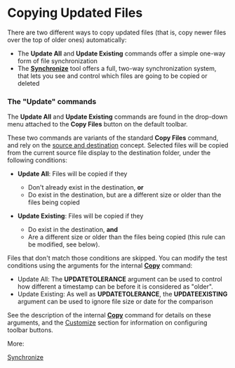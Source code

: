 # Copying Updated Files

There are two different ways to copy updated files (that is, copy newer files over the top of older ones) automatically:

- The **Update All** and **Update Existing** commands offer a simple one-way form of file synchronization
- The **[Synchronize](/Manual/file_operations/copying_moving_and_deleting_files/copying_updated_files/synchronize.md)** tool offers a full, two-way synchronization system, that lets you see and control which files are going to be copied or deleted

### The "Update" commands

The **Update All** and **Update Existing** commands are found in the drop-down menu attached to the **Copy Files** button on the default toolbar.

These two commands are variants of the standard **Copy Files** command, and rely on the [source and destination](/Manual/basic_concepts/source_and_destination.md) concept. Selected files will be copied from the current source file display to the destination folder, under the following conditions:

- **Update All**: Files will be copied if they
  - Don't already exist in the destination, **or**
  - Do exist in the destination, but are a different size or older than the files being copied

- **Update Existing**: Files will be copied if they
  - Do exist in the destination, **and**
  - Are a different size or older than the files being copied (this rule can be modified, see below).

Files that don't match those conditions are skipped. You can modify the test conditions using the arguments for the internal **[Copy](/Manual/reference/command_reference/internal_commands/copy.md)** command:

- Update All: The **UPDATETOLERANCE** argument can be used to control how different a timestamp can be before it is considered as "older".
- Update Existing: As well as **UPDATETOLERANCE**, the **UPDATEEXISTING** argument can be used to ignore file size or date for the comparison

See the description of the internal **[Copy](/Manual/reference/command_reference/internal_commands/copy.md)** command for details on these arguments, and the [Customize](/Manual/customize/README.md) section for information on configuring toolbar buttons.

More:

[Synchronize](/Manual/file_operations/copying_moving_and_deleting_files/copying_updated_files/synchronize.md)  
